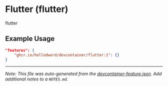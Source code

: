 
# Flutter (flutter)

flutter

## Example Usage

```json
"features": {
    "ghcr.io/hellodword/devcontainer/flutter:1": {}
}
```





---

_Note: This file was auto-generated from the [devcontainer-feature.json](https://github.com/hellodword/devcontainer/blob/main/src/flutter/devcontainer-feature.json).  Add additional notes to a `NOTES.md`._
